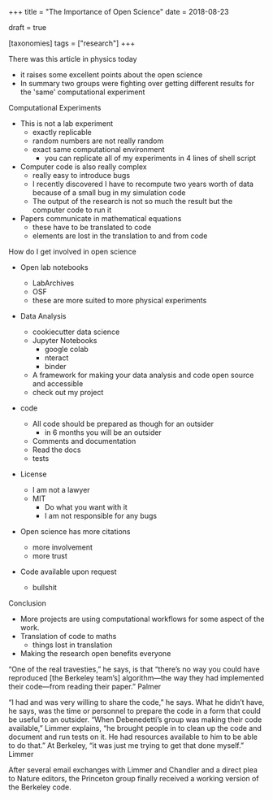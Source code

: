 +++
title = "The Importance of Open Science"
date = 2018-08-23

draft = true

[taxonomies]
tags = ["research"]
+++

There was this article in physics today
- it raises some excellent points about the open science
- In summary two groups were fighting over getting different results for the
    'same' computational experiment

Computational Experiments
- This is not a lab experiment
    - exactly replicable
    - random numbers are not really random
    - exact same computational environment
        - you can replicate all of my experiments in 4 lines of shell script
- Computer code is also really complex
    - really easy to introduce bugs
    - I recently discovered I have to recompute two years worth of data because
        of a small bug in my simulation code
    - The output of the research is not so much the result but the computer
        code to run it
- Papers communicate in mathematical equations
    - these have to be translated to code
    - elements are lost in the translation to and from code

How do I get involved in open science
- Open lab notebooks
    - LabArchives
    - OSF
    - these are more suited to more physical experiments
- Data Analysis
    - cookiecutter data science
    - Jupyter Notebooks
        - google colab
        - nteract
        - binder
    - A framework for making your data analysis and code open source and
        accessible
    - check out my project
- code
    - All code should be prepared as though for an outsider
        - in 6 months you will be an outsider
    - Comments and documentation
    - Read the docs
    - tests
- License
    - I am not a lawyer
    - MIT
        - Do what you want with it
        - I am not responsible for any bugs
- Open science has more citations
    - more involvement
    - more trust


- Code available upon request
    - bullshit

Conclusion
- More projects are using computational workflows for some aspect of the work.
- Translation of code to maths
    - things lost in translation
- Making the research open benefits everyone





“One of the real travesties,” he says, is that “there’s no way you could have reproduced [the Berkeley team’s] algorithm—the way they had implemented their code—from reading their paper.” Palmer

 “I had and was very willing to share the code,” he says. What he didn’t have, he says, was the time or personnel to prepare the code in a form that could be useful to an outsider. “When Debenedetti’s group was making their code available,” Limmer explains, “he brought people in to clean up the code and document and run tests on it. He had resources available to him to be able to do that.” At Berkeley, “it was just me trying to get that done myself.” Limmer

 After several email exchanges with Limmer and Chandler and a direct plea to Nature editors, the Princeton group finally received a working version of the Berkeley code.


[war over water]: https://physicstoday.scitation.org/do/10.1063/PT.6.1.20180822a/full/
